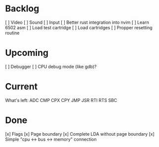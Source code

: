 # Backlog
[ ] Video
[ ] Sound
[ ] Input
[ ] Better rust integration into nvim
[ ] Learn 6502 asm
[ ] Load test cartridge
[ ] Load cartridges
[ ] Propper resetting routine

# Upcoming
[ ] Debugger
[ ] CPU debug mode (like gdb)?

# Current

What's left:
ADC
CMP
CPX
CPY
JMP
JSR
RTI
RTS
SBC

# Done
[x] Flags
[x] Page boundary
[x] Complete LDA without page boundary
[x] Simple "cpu <-> bus <-> memory" connection
